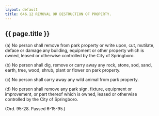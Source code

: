 ```yaml
---
layout: default 
title: 646.12 REMOVAL OR DESTRUCTION OF PROPERTY.
---
```


{{ page.title }}
----------------

​(a) No person shall remove from park property or write upon, cut,
mutilate, deface or damage any building, equipment or other property
which is owned, leased or otherwise controlled by the City of
Springboro.

​(b) No person shall dig, remove or carry away any rock, stone, sod,
sand, earth, tree, wood, shrub, plant or flower on park property.

​(c) No person shall carry away any wild animal from park property.

​(d) No person shall remove any park sign, fixture, equipment or
improvement, or part thereof which is owned, leased or otherwise
controlled by the City of Springboro.

(Ord. 95-28. Passed 6-15-95.)
